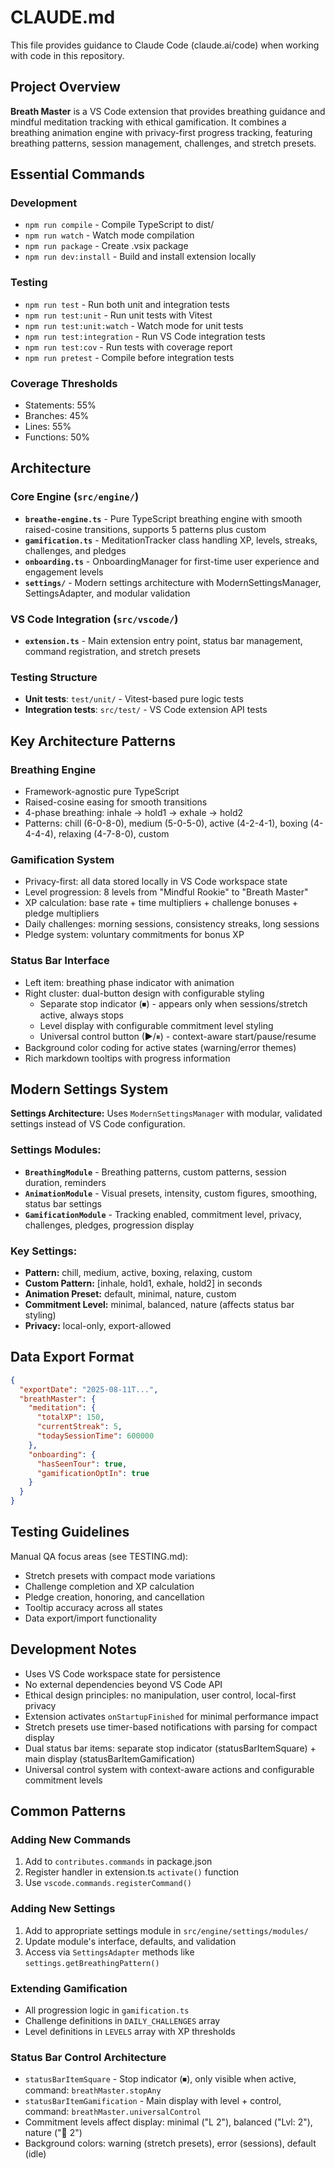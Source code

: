 # CLAUDE.md

This file provides guidance to Claude Code (claude.ai/code) when working with code in this repository.

## Project Overview

**Breath Master** is a VS Code extension that provides breathing guidance and mindful meditation tracking with ethical gamification. It combines a breathing animation engine with privacy-first progress tracking, featuring breathing patterns, session management, challenges, and stretch presets.

## Essential Commands

### Development
- `npm run compile` - Compile TypeScript to dist/
- `npm run watch` - Watch mode compilation
- `npm run package` - Create .vsix package
- `npm run dev:install` - Build and install extension locally

### Testing
- `npm run test` - Run both unit and integration tests
- `npm run test:unit` - Run unit tests with Vitest
- `npm run test:unit:watch` - Watch mode for unit tests
- `npm run test:integration` - Run VS Code integration tests
- `npm run test:cov` - Run tests with coverage report
- `npm run pretest` - Compile before integration tests

### Coverage Thresholds
- Statements: 55%
- Branches: 45% 
- Lines: 55%
- Functions: 50%

## Architecture

### Core Engine (`src/engine/`)
- **`breathe-engine.ts`** - Pure TypeScript breathing engine with smooth raised-cosine transitions, supports 5 patterns plus custom
- **`gamification.ts`** - MeditationTracker class handling XP, levels, streaks, challenges, and pledges
- **`onboarding.ts`** - OnboardingManager for first-time user experience and engagement levels
- **`settings/`** - Modern settings architecture with ModernSettingsManager, SettingsAdapter, and modular validation

### VS Code Integration (`src/vscode/`)
- **`extension.ts`** - Main extension entry point, status bar management, command registration, and stretch presets

### Testing Structure
- **Unit tests**: `test/unit/` - Vitest-based pure logic tests
- **Integration tests**: `src/test/` - VS Code extension API tests

## Key Architecture Patterns

### Breathing Engine
- Framework-agnostic pure TypeScript
- Raised-cosine easing for smooth transitions
- 4-phase breathing: inhale → hold1 → exhale → hold2
- Patterns: chill (6-0-8-0), medium (5-0-5-0), active (4-2-4-1), boxing (4-4-4-4), relaxing (4-7-8-0), custom

### Gamification System
- Privacy-first: all data stored locally in VS Code workspace state
- Level progression: 8 levels from "Mindful Rookie" to "Breath Master"
- XP calculation: base rate + time multipliers + challenge bonuses + pledge multipliers
- Daily challenges: morning sessions, consistency streaks, long sessions
- Pledge system: voluntary commitments for bonus XP

### Status Bar Interface
- Left item: breathing phase indicator with animation
- Right cluster: dual-button design with configurable styling
  - Separate stop indicator (⏹) - appears only when sessions/stretch active, always stops
  - Level display with configurable commitment level styling
  - Universal control button (▶/⏸) - context-aware start/pause/resume
- Background color coding for active states (warning/error themes)
- Rich markdown tooltips with progress information

## Modern Settings System

**Settings Architecture:** Uses `ModernSettingsManager` with modular, validated settings instead of VS Code configuration.

### Settings Modules:
- **`BreathingModule`** - Breathing patterns, custom patterns, session duration, reminders
- **`AnimationModule`** - Visual presets, intensity, custom figures, smoothing, status bar settings  
- **`GamificationModule`** - Tracking enabled, commitment level, privacy, challenges, pledges, progression display

### Key Settings:
- **Pattern:** chill, medium, active, boxing, relaxing, custom
- **Custom Pattern:** [inhale, hold1, exhale, hold2] in seconds  
- **Animation Preset:** default, minimal, nature, custom
- **Commitment Level:** minimal, balanced, nature (affects status bar styling)
- **Privacy:** local-only, export-allowed

## Data Export Format
```json
{
  "exportDate": "2025-08-11T...",
  "breathMaster": {
    "meditation": {
      "totalXP": 150,
      "currentStreak": 5,
      "todaySessionTime": 600000
    },
    "onboarding": {
      "hasSeenTour": true,
      "gamificationOptIn": true
    }
  }
}
```

## Testing Guidelines

Manual QA focus areas (see TESTING.md):
- Stretch presets with compact mode variations
- Challenge completion and XP calculation
- Pledge creation, honoring, and cancellation
- Tooltip accuracy across all states
- Data export/import functionality

## Development Notes

- Uses VS Code workspace state for persistence
- No external dependencies beyond VS Code API
- Ethical design principles: no manipulation, user control, local-first privacy
- Extension activates `onStartupFinished` for minimal performance impact
- Stretch presets use timer-based notifications with parsing for compact display
- Dual status bar items: separate stop indicator (statusBarItemSquare) + main display (statusBarItemGamification)
- Universal control system with context-aware actions and configurable commitment levels

## Common Patterns

### Adding New Commands
1. Add to `contributes.commands` in package.json
2. Register handler in extension.ts `activate()` function
3. Use `vscode.commands.registerCommand()`

### Adding New Settings
1. Add to appropriate settings module in `src/engine/settings/modules/`
2. Update module's interface, defaults, and validation
3. Access via `SettingsAdapter` methods like `settings.getBreathingPattern()`

### Extending Gamification
- All progression logic in `gamification.ts`
- Challenge definitions in `DAILY_CHALLENGES` array
- Level definitions in `LEVELS` array with XP thresholds

### Status Bar Control Architecture
- `statusBarItemSquare` - Stop indicator (⏹), only visible when active, command: `breathMaster.stopAny`
- `statusBarItemGamification` - Main display with level + control, command: `breathMaster.universalControl`
- Commitment levels affect display: minimal ("L 2"), balanced ("Lvl: 2"), nature ("🌱 2")
- Background colors: warning (stretch presets), error (sessions), default (idle)